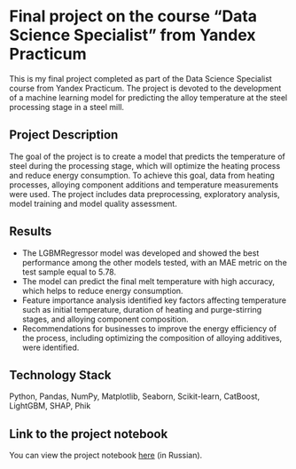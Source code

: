 # Final project on the course “Data Science Specialist” from Yandex Practicum
This is my final project completed as part of the Data Science Specialist course from Yandex Practicum. The project is devoted to the development of a machine learning model for predicting the alloy temperature at the steel processing stage in a steel mill.

## Project Description
The goal of the project is to create a model that predicts the temperature of steel during the processing stage, which will optimize the heating process and reduce energy consumption. To achieve this goal, data from heating processes, alloying component additions and temperature measurements were used. The project includes data preprocessing, exploratory analysis, model training and model quality assessment.

## Results
- The LGBMRegressor model was developed and showed the best performance among the other models tested, with an MAE metric on the test sample equal to 5.78.
- The model can predict the final melt temperature with high accuracy, which helps to reduce energy consumption.
- Feature importance analysis identified key factors affecting temperature such as initial temperature, duration of heating and purge-stirring stages, and alloying component composition.
- Recommendations for businesses to improve the energy efficiency of the process, including optimizing the composition of alloying additives, were identified.

## Technology Stack
Python, Pandas, NumPy, Matplotlib, Seaborn, Scikit-learn, CatBoost, LightGBM, SHAP, Phik

## Link to the project notebook

You can view the project notebook [here](https://github.com/donatorex/steel_temp_prediction/blob/main/steel_temp_prediction.ipynb) (in Russian).

